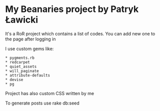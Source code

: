 My Beanaries project by Patryk Ławicki
=======

It's a RoR project which contains a list of codes. You can add new one to the page after logging in

I use custom gems like:
	
	* pygments.rb 
	* redcarpet
	* quiet_assets
	* will_paginate
	* attribute-defaults
	* devise
	* pg

Project has also custom CSS written by me

To generate posts use rake db:seed
